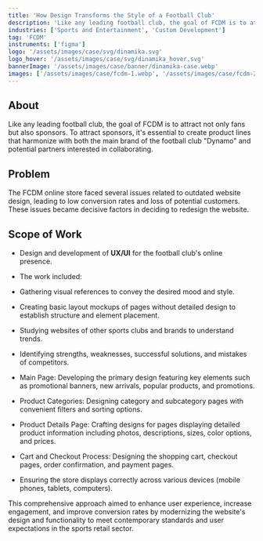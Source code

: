 ```yaml
---
title: 'How Design Transforms the Style of a Football Club'
description: 'Like any leading football club, the goal of FCDM is to attract not only fans but also sponsors.'
industries: ['Sports and Entertainment', 'Custom Development']
tag: 'FCDM'
instruments: ['figma']
logo: '/assets/images/case/svg/dinamika.svg'
logo_hover: '/assets/images/case/svg/dinamika_hover.svg'
bannerImage: '/assets/images/case/banner/dinamika-case.webp'
images: ['/assets/images/case/fcdm-1.webp', '/assets/images/case/fcdm-2.webp']
---
```


## About

Like any leading football club, the goal of FCDM is to attract not only fans but also sponsors. To attract sponsors, it's essential to create product lines that harmonize with both the main brand of the football club "Dynamo" and potential partners interested in collaborating.

## Problem

The FCDM online store faced several issues related to outdated website design, leading to low conversion rates and loss of potential customers. These issues became decisive factors in deciding to redesign the website.

## Scope of Work

- Design and development of <strong>UX/UI</strong> for the football club's online presence.
- The work included:

- Gathering visual references to convey the desired mood and style.
- Creating basic layout mockups of pages without detailed design to establish structure and element placement.
- Studying websites of other sports clubs and brands to understand trends.
- Identifying strengths, weaknesses, successful solutions, and mistakes of competitors.
- Main Page: Developing the primary design featuring key elements such as promotional banners, new arrivals, popular products, and promotions.
- Product Categories: Designing category and subcategory pages with convenient filters and sorting options.
- Product Details Page: Crafting designs for pages displaying detailed product information including photos, descriptions, sizes, color options, and prices.
- Cart and Checkout Process: Designing the shopping cart, checkout pages, order confirmation, and payment pages.
- Ensuring the store displays correctly across various devices (mobile phones, tablets, computers).

<p>This comprehensive approach aimed to enhance user experience, increase engagement, and improve conversion rates by modernizing the website's design and functionality to meet contemporary standards and user expectations in the sports retail sector.</p>
